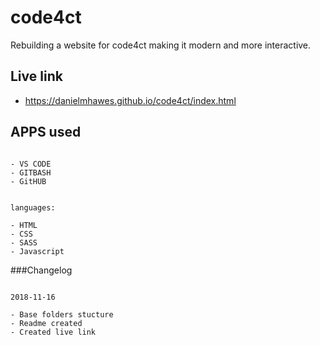 # code4ct
Rebuilding a website for code4ct making it modern and more interactive.


## Live link

- https://danielmhawes.github.io/code4ct/index.html


## APPS used
```

- VS CODE
- GITBASH
- GitHUB

```

```

languages:

- HTML
- CSS
- SASS
- Javascript

```

###Changelog

```

2018-11-16

- Base folders stucture 
- Readme created 
- Created live link
```



